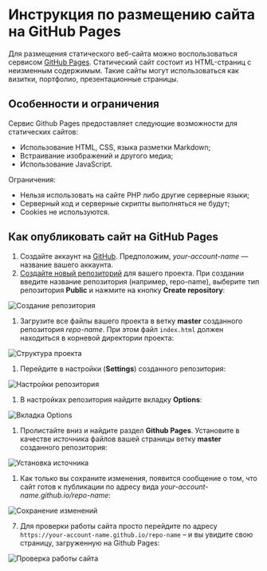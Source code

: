 # Инструкция по размещению сайта на GitHub Pages

Для размещения статического веб-сайта можно воспользоваться сервисом [GitHub Pages](https://pages.github.com/). Статический сайт состоит из HTML-страниц с неизменным содержимым. Такие сайты могут использоваться как визитки, портфолио, презентационные страницы.

## Особенности и ограничения
Сервис Github Pages предоставляет следующие возможности для статических сайтов:

* Использование HTML, CSS, языка разметки Markdown;
* Встраивание изображений и другого медиа;
* Использование JavaScript.

Ограничения:

* Нельзя использовать на сайте PHP либо другие серверные языки;
* Серверный код и серверные скрипты выполняться не будут;
* Cookies не используются.

## Как опубликовать сайт на GitHub Pages
1. Создайте аккаунт на [GitHub](https://github.com/). Предположим, *your-account-name* — название вашего аккаунта.
1. [Cоздайте новый репозиторий](https://github.com/new) для вашего проекта. При создании введите название репозитория (например, repo-name), выберите тип репозитория **Public** и нажмите на кнопку **Create repository**:

![Создание репозитория](../img/github-pages-guide-1.png)

1. Загрузите все файлы вашего проекта в ветку **master** созданного репозитория *repo-name*. При этом файл `index.html` должен находиться в корневой директории проекта:

![Структура проекта](../img/github-pages-guide-6.png)

1. Перейдите в настройки (**Settings**) созданного репозитория:

![Настройки репозитория](../img/github-pages-guide-2.png)

1. В настройках репозитория найдите вкладку **Options**:

![Вкладка Options](../img/github-pages-guide-3.png)

1. Пролистайте вниз и найдите раздел **Github Pages**. Установите в качестве источника файлов вашей страницы ветку **master** созданного репозитория:

![Установка источника](../img/github-pages-guide-4.png)

1. Как только вы сохраните изменения, появится сообщение о том, что сайт готов к публикации по адресу вида *your-account-name.github.io/repo-name*:

![Сохранение изменений](../img/github-pages-guide-5.png)



7. Для проверки работы сайта просто перейдите по адресу `https://your-account-name.github.io/repo-name` – и вы увидите свою страницу, загруженную на Github Pages:

![Проверка работы сайта](../img/github-pages-guide-7.png)
